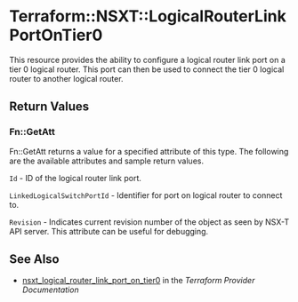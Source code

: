 # Terraform::NSXT::LogicalRouterLinkPortOnTier0

This resource provides the ability to configure a logical router link port on a tier 0 logical router. This port can then be used to connect the tier 0 logical router to another logical router.

## Return Values

### Fn::GetAtt

Fn::GetAtt returns a value for a specified attribute of this type. The following are the available attributes and sample return values.

`Id` - ID of the logical router link port.

`LinkedLogicalSwitchPortId` - Identifier for port on logical router to connect to.

`Revision` - Indicates current revision number of the object as seen by NSX-T API server. This attribute can be useful for debugging.

## See Also

* [nsxt_logical_router_link_port_on_tier0](https://www.terraform.io/docs/providers/nsxt/r/logical_router_link_port_on_tier0.html) in the _Terraform Provider Documentation_